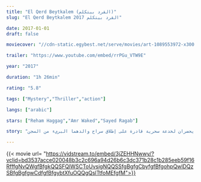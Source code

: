 ```yaml
---
title: "El Qerd Beytkalem (القرد بيتكلم)"
slug: "El Qerd Beytkalem القرد بيتكلم 2017"

date: 2017-01-01
draft: false

moviecover: "//cdn-static.egybest.net/serve/movies/art-1089553972-x300.jpg"

trailer: "https://www.youtube.com/embed/rrPGu_VTW9E"

year: "2017"

duration: "1h 26min"

rating: "5.8"

tags: ["Mystery","Thriller","action"]

langs: ["arabic"]

stars: ["Reham Haggag","Amr Waked","Sayed Ragab"]

story: "تدور أحداث الفيلم حول ساحرين شقيقين وهما طه ورشاد الشناوي (أحمد الفيشاوي) و(عمرو واكد)، يحضران لخدعة سحرية قادرة على إطلاق سراح والدهما البريء من السجن"

---
```



{{< movie url= "https://vidstream.to/embed/3jZEHHNwwy/?vclid=bd3537acce020048b3c2c696a94d26b6c3dc371b28c1b285eeb59f16RfffgNvQWgfBfgkQQSFQlWSCToUvsigNQQSSfgBgfgCbyfgfBfgohpQwlDQzSBfgBgfgwCdfgfBfgybtXfuOQQgQslTtfoMEfgfM">}}
